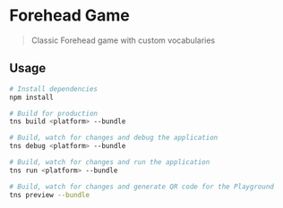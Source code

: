# Forehead Game

> Classic Forehead game with custom vocabularies

## Usage

``` bash
# Install dependencies
npm install

# Build for production
tns build <platform> --bundle

# Build, watch for changes and debug the application
tns debug <platform> --bundle

# Build, watch for changes and run the application
tns run <platform> --bundle

# Build, watch for changes and generate QR code for the Playground
tns preview --bundle
```